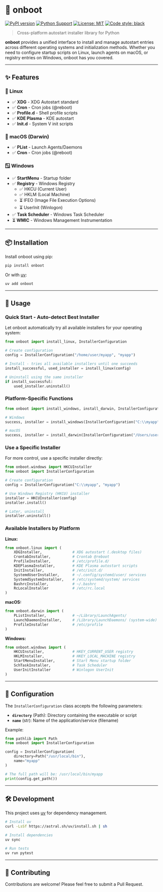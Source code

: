# 🚀 onboot

[![PyPI version](https://badge.fury.io/py/onboot.svg)](https://badge.fury.io/py/onboot)
[![Python Support](https://img.shields.io/pypi/pyversions/onboot.svg)](https://pypi.org/project/onboot/)
[![License: MIT](https://img.shields.io/badge/License-MIT-yellow.svg)](https://opensource.org/licenses/MIT)
[![Code style: black](https://img.shields.io/badge/code%20style-black-000000.svg)](https://github.com/psf/black)

> Cross-platform autostart installer library for Python

**onboot** provides a unified interface to install and manage autostart entries across different operating systems and initialization methods. Whether you need to configure startup scripts on Linux, launch agents on macOS, or registry entries on Windows, onboot has you covered.

---

## ✨ Features

### 🐧 Linux
- ✅ **XDG** - XDG Autostart standard
- ✅ **Cron** - Cron jobs (@reboot)
- ✅ **Profile.d** - Shell profile scripts
- ✅ **KDE Plasma** - KDE autostart
- ✅ **Init.d** - System V init scripts

### 🍎 macOS (Darwin)
- ✅ **PList** - Launch Agents/Daemons
- ✅ **Cron** - Cron jobs (@reboot)

### 🪟 Windows
- ✅ **StartMenu** - Startup folder
- ✅ **Registry** - Windows Registry
  - ✅ HKCU (Current User)
  - ✅ HKLM (Local Machine)
  - ⏳ IFEO (Image File Execution Options)
  - ⏳ UserInit (Winlogon)
- ✅ **Task Scheduler** - Windows Task Scheduler
- ⏳ **WMIC** - Windows Management Instrumentation

---

## 📦 Installation

Install onboot using pip:

```bash
pip install onboot
```

Or with [uv](https://github.com/astral-sh/uv):

```bash
uv add onboot
```

---

## 🔧 Usage

### Quick Start - Auto-detect Best Installer

Let onboot automatically try all available installers for your operating system:

```python
from onboot import install_linux, InstallerConfiguration

# Create configuration
config = InstallerConfiguration("/home/user/myapp", "myapp")

# Install - tries all available installers until one succeeds
install_successful, used_installer = install_linux(config)

# Uninstall using the same installer
if install_successful:
    used_installer.uninstall()
```

### Platform-Specific Functions

```python
from onboot import install_windows, install_darwin, InstallerConfiguration

# Windows
success, installer = install_windows(InstallerConfiguration("C:\\myapp", "myapp"))

# macOS
success, installer = install_darwin(InstallerConfiguration("/Users/user/myapp", "myapp"))
```

### Use a Specific Installer

For more control, use a specific installer directly:

```python
from onboot.windows import HKCUInstaller
from onboot import InstallerConfiguration

# Create configuration
config = InstallerConfiguration("C:\\myapp", "myapp")

# Use Windows Registry (HKCU) installer
installer = HKCUInstaller(config)
installer.install()

# Later, uninstall
installer.uninstall()
```

### Available Installers by Platform

**Linux:**
```python
from onboot.linux import (
    XDGInstaller,              # XDG autostart (.desktop files)
    CrontabInstaller,          # Crontab @reboot
    ProfileInstaller,          # /etc/profile.d/
    KDEPlasmaInstaller,        # KDE Plasma autostart scripts
    InitInstaller,             # /etc/init.d/
    SystemdUserInstaller,      # ~/.config/systemd/user/ services
    SystemdSystemInstaller,    # /etc/systemd/system/ services
    BashrcInstaller,           # ~/.bashrc
    RcLocalInstaller           # /etc/rc.local
)
```

**macOS:**
```python
from onboot.darwin import (
    PListInstaller,            # ~/Library/LaunchAgents/
    LaunchDaemonInstaller,     # /Library/LaunchDaemons/ (system-wide)
    ProfileInstaller           # /etc/profile
)
```

**Windows:**
```python
from onboot.windows import (
    HKCUInstaller,             # HKEY_CURRENT_USER registry
    HKLMInstaller,             # HKEY_LOCAL_MACHINE registry
    StartMenuInstaller,        # Start Menu startup folder
    SchTaskInstaller,          # Task Scheduler
    UserInitInstaller          # Winlogon UserInit
)
```

---

## 📝 Configuration

The `InstallerConfiguration` class accepts the following parameters:

- **`directory`** (Path): Directory containing the executable or script
- **`name`** (str): Name of the application/service (filename)

Example:
```python
from pathlib import Path
from onboot import InstallerConfiguration

config = InstallerConfiguration(
    directory=Path("/usr/local/bin"),
    name="myapp"
)

# The full path will be: /usr/local/bin/myapp
print(config.get_path())
```

---

## 🛠️ Development

This project uses [uv](https://github.com/astral-sh/uv) for dependency management.

```bash
# Install uv
curl -LsSf https://astral.sh/uv/install.sh | sh

# Install dependencies
uv sync

# Run tests
uv run pytest
```

---

## 🤝 Contributing

Contributions are welcome! Please feel free to submit a Pull Request.
